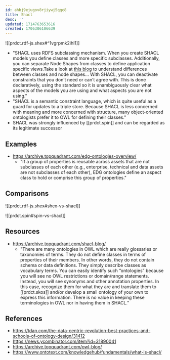 ```yaml
---
id: ahbj9ejugov8rjiywj5qqc8
title: Shacl
desc: ''
updated: 1714763653616
created: 1706306106639
---
```


![[prdct.rdf-js.shex#^1vgrpmk2ihl1]]
- "SHACL uses RDFS subclassing mechanism. When you create SHACL models you define classes and more specific subclasses. Additionally, you can separate Node Shapes from classes to define application specific views.Take a look at [this blog](https://www.topquadrant.com/classes-and-node-shapes-when-to-separate/) to understand differences between classes and node shapes... With SHACL, you can deactivate constraints that you don’t need or can’t agree with. This is done declaratively, using the standard so it is unambiguously clear what aspects of the models you are using and what aspects you are not using."
- "SHACL is a semantic constraint language, which is quite useful as a guard for updates to a triple store. Because SHACL is less concerned with meaning and more concerned with structure, many object-oriented ontologists prefer it to OWL for defining their classes."
- SHACL was strongly influenced by [[prdct.spin]] and can be regarded as its legitimate successor

## Examples

- https://archive.topquadrant.com/edg-ontologies-overview/
  - "If a group of properties is reusable across assets that are not subclasses of each other (e.g., enterprise, technical and data assets are not subclasses of each other), EDG ontologies define an aspect class to hold or comprise this group of properties."

## Comparisons

![[prdct.rdf-js.shex#shex-vs-shacl]]

![[prdct.spin#spin-vs-shacl]]

## Resources

- https://archive.topquadrant.com/shacl-blog/
  - "There are many ontologies in OWL which are really glossaries or taxonomies of terms. They do not define classes in terms of properties of their members. In other words, they do not contain schema or data definitions. They simply describe classes as vocabulary terms. You can easily identify such “ontologies” because you will see no OWL restrictions or domain/range statements. Instead, you will see synonyms and other annotation properties. In this case, recognize them for what they are and translate them to [[prdct.skos]] and/or develop a small ontology of your own to express this information. There is no value in keeping these terminologies in OWL nor in having them in SHACL."

## References

- https://tdan.com/the-data-centric-revolution-best-practices-and-schools-of-ontology-design/31412
- https://news.ycombinator.com/item?id=31890041
- https://archive.topquadrant.com/owl-blog/
- https://www.ontotext.com/knowledgehub/fundamentals/what-is-shacl/